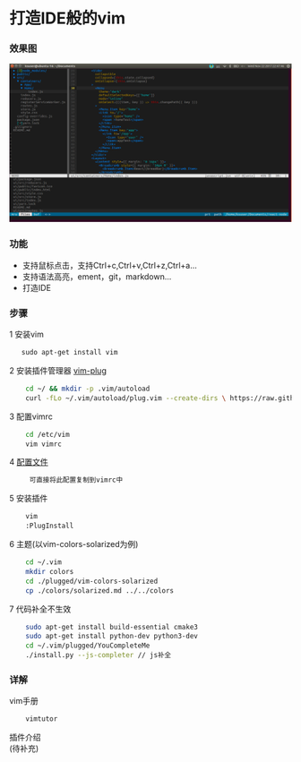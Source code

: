 # 打造IDE般的vim  
### 效果图  
![vim](./image/vim.png)  
### 功能  
* 支持鼠标点击，支持Ctrl+c,Ctrl+v,Ctrl+z,Ctrl+a...  
* 支持语法高亮，ement，git，markdown...
* 打造IDE
### 步骤
1 安装vim
```bash
   sudo apt-get install vim
```
2 安装插件管理器  [vim-plug](https://github.com/junegunn/vim-plug)  
```bash
    cd ~/ && mkdir -p .vim/autoload  
    curl -fLo ~/.vim/autoload/plug.vim --create-dirs \ https://raw.githubusercontent.com/junegunn/vim-plug/master/plug.vim 
```
3 配置vimrc
```bash
    cd /etc/vim  
    vim vimrc
```
4 [配置文件](./vimrc)   
```bash
     可直接将此配置复制到vimrc中
```
5 安装插件  
```bash
    vim  
    :PlugInstall  
```
6 主题(以vim-colors-solarized为例)
```bash
    cd ~/.vim  
    mkdir colors  
    cd ./plugged/vim-colors-solarized  
    cp ./colors/solarized.md ../../colors
```  
7 代码补全不生效
```bash
    sudo apt-get install build-essential cmake3  
    sudo apt-get install python-dev python3-dev
    cd ~/.vim/plugged/YouCompleteMe
    ./install.py --js-completer // js补全
```
### 详解
vim手册  
```bash 
    vimtutor  
 ```
插件介绍   
(待补充)
